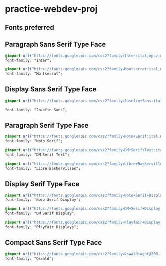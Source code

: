 # practice-webdev-proj

## Fonts preferred

## Paragraph Sans Serif Type Face

```css
@import url("https://fonts.googleapis.com/css2?family=Inter:ital,opsz,wght@0,14..32,100..900;1,14..32,100..900&display=swap");
font-family: "Inter";

@import url("https://fonts.googleapis.com/css2?family=Montserrat:ital,wght@0,100..900;1,100..900&display=swap");
font-family: "Montserrat";
```

## Display Sans Serif Type Face

```css
@import url("https://fonts.googleapis.com/css2?family=Josefin+Sans:ital,wght@0,100..700;1,100..700&display=swap");

font-family: "Josefin Sans";
```

## Paragraph Serif Type Face

```css
@import url("https://fonts.googleapis.com/css2?family=Noto+Serif:ital,wght@0,100..900;1,100..900&display=swap");
font-family: "Noto Serif";

@import url("https://fonts.googleapis.com/css2?family=DM+Serif+Text:ital@0;1&display=swap");
font-family: "DM Serif Text";

@import url("https://fonts.googleapis.com/css2?family=Libre+Baskerville:ital,wght@0,400;0,700;1,400&display=swap");
font-family: "Libre Baskervilles";
```

## Display Serif Type Face

```css
@import url("https://fonts.googleapis.com/css2?family=Noto+Serif+Display:ital,wght@0,100..900;1,100..900&display=swap");
font-family: "Noto Serif Display";

@import url("https://fonts.googleapis.com/css2?family=DM+Serif+Display:ital@0;1&display=swap");
font-family: "DM Serif Display";

@import url("https://fonts.googleapis.com/css2?family=Playfair+Display:ital,wght@0,400..900;1,400..900&display=swap");
font-family: "Playfair Displays";
```

## Compact Sans Serif Type Face

```css
@import url("https://fonts.googleapis.com/css2?family=Oswald:wght@200..700&display=swap");
font-family: "Oswald";
```